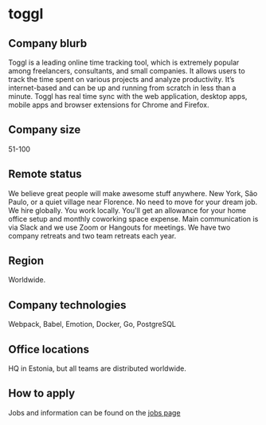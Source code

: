 # toggl

## Company blurb

Toggl is a leading online time tracking tool, which is extremely popular among freelancers, consultants, and small companies. It allows users to track the time spent on various projects and analyze productivity. It’s internet-based and can be up and running from scratch in less than a minute. Toggl has real time sync with the web application, desktop apps, mobile apps and browser extensions for Chrome and Firefox.

## Company size

51-100

## Remote status

We believe great people will make awesome stuff anywhere. New York, São Paulo, or a quiet village near Florence. No need to move for your dream job. We hire globally. You work locally. You'll get an allowance for your home office setup and monthly coworking space expense. Main communication is via Slack and we use Zoom or Hangouts for meetings. We have two company retreats and two team retreats each year.

## Region

Worldwide.

## Company technologies

Webpack, Babel, Emotion, Docker, Go, PostgreSQL

## Office locations

HQ in Estonia, but all teams are distributed worldwide.

## How to apply

Jobs and information can be found on the [jobs page](http://jobs.toggl.com)

